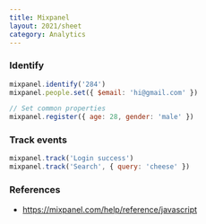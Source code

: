 ```yaml
---
title: Mixpanel
layout: 2021/sheet
category: Analytics
---
```


### Identify

```js
mixpanel.identify('284')
mixpanel.people.set({ $email: 'hi@gmail.com' })
```

```js
// Set common properties
mixpanel.register({ age: 28, gender: 'male' })
```

### Track events

```js
mixpanel.track('Login success')
mixpanel.track('Search', { query: 'cheese' })
```

### References

* <https://mixpanel.com/help/reference/javascript>
